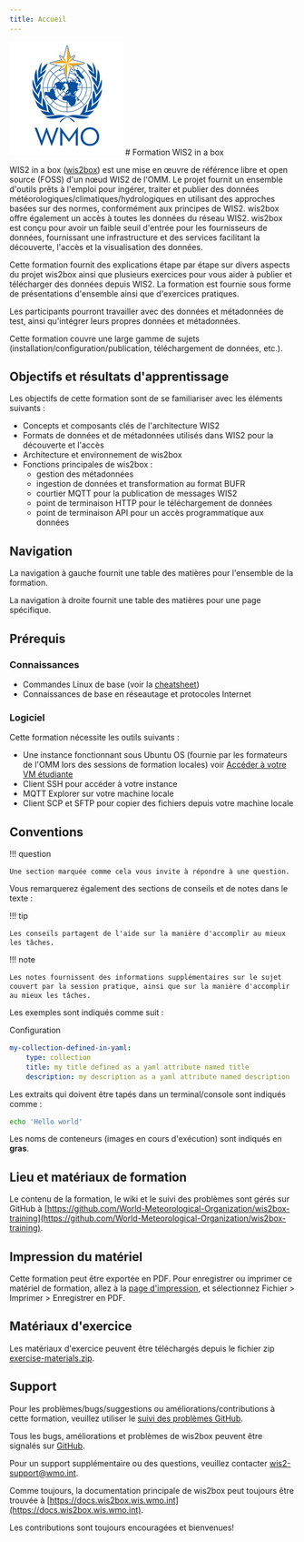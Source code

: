 ```yaml
---
title: Accueil
---
```


<img alt="Logo OMM" src="assets/img/wmo-logo.png" width="200">
# Formation WIS2 in a box

WIS2 in a box ([wis2box](https://docs.wis2box.wis.wmo.int)) est une mise en œuvre de référence libre et open source (FOSS) d'un nœud WIS2 de l'OMM. Le projet fournit un ensemble d'outils prêts à l'emploi pour ingérer, traiter et publier des données météorologiques/climatiques/hydrologiques en utilisant des approches basées sur des normes, conformément aux principes de WIS2. wis2box offre également un accès à toutes les données du réseau WIS2. wis2box est conçu pour avoir un faible seuil d'entrée pour les fournisseurs de données, fournissant une infrastructure et des services facilitant la découverte, l'accès et la visualisation des données.

Cette formation fournit des explications étape par étape sur divers aspects du projet wis2box ainsi que plusieurs exercices pour vous aider à publier et télécharger des données depuis WIS2. La formation est fournie sous forme de présentations d'ensemble ainsi que d'exercices pratiques.

Les participants pourront travailler avec des données et métadonnées de test, ainsi qu'intégrer leurs propres données et métadonnées.

Cette formation couvre une large gamme de sujets (installation/configuration/publication, téléchargement de données, etc.).

## Objectifs et résultats d'apprentissage

Les objectifs de cette formation sont de se familiariser avec les éléments suivants :

- Concepts et composants clés de l'architecture WIS2
- Formats de données et de métadonnées utilisés dans WIS2 pour la découverte et l'accès
- Architecture et environnement de wis2box
- Fonctions principales de wis2box :
    - gestion des métadonnées
    - ingestion de données et transformation au format BUFR
    - courtier MQTT pour la publication de messages WIS2
    - point de terminaison HTTP pour le téléchargement de données
    - point de terminaison API pour un accès programmatique aux données

## Navigation

La navigation à gauche fournit une table des matières pour l'ensemble de la formation.

La navigation à droite fournit une table des matières pour une page spécifique.

## Prérequis

### Connaissances

- Commandes Linux de base (voir la [cheatsheet](cheatsheets/linux.md))
- Connaissances de base en réseautage et protocoles Internet

### Logiciel

Cette formation nécessite les outils suivants :

- Une instance fonctionnant sous Ubuntu OS (fournie par les formateurs de l'OMM lors des sessions de formation locales) voir [Accéder à votre VM étudiante](practical-sessions/accessing-your-student-vm.md#introduction)
- Client SSH pour accéder à votre instance
- MQTT Explorer sur votre machine locale
- Client SCP et SFTP pour copier des fichiers depuis votre machine locale

## Conventions

!!! question

    Une section marquée comme cela vous invite à répondre à une question.

Vous remarquerez également des sections de conseils et de notes dans le texte :

!!! tip

    Les conseils partagent de l'aide sur la manière d'accomplir au mieux les tâches.

!!! note

    Les notes fournissent des informations supplémentaires sur le sujet couvert par la session pratique, ainsi que sur la manière d'accomplir au mieux les tâches.

Les exemples sont indiqués comme suit :

Configuration
``` {.yaml linenums="1"}
my-collection-defined-in-yaml:
    type: collection
    title: my title defined as a yaml attribute named title
    description: my description as a yaml attribute named description
```

Les extraits qui doivent être tapés dans un terminal/console sont indiqués comme :

```bash
echo 'Hello world'
```

Les noms de conteneurs (images en cours d'exécution) sont indiqués en **gras**.

## Lieu et matériaux de formation

Le contenu de la formation, le wiki et le suivi des problèmes sont gérés sur GitHub à [https://github.com/World-Meteorological-Organization/wis2box-training](https://github.com/World-Meteorological-Organization/wis2box-training).

## Impression du matériel

Cette formation peut être exportée en PDF. Pour enregistrer ou imprimer ce matériel de formation, allez à la [page d'impression](print_page), et sélectionnez
Fichier > Imprimer > Enregistrer en PDF.

## Matériaux d'exercice

Les matériaux d'exercice peuvent être téléchargés depuis le fichier zip [exercise-materials.zip](/exercise-materials.zip).

## Support

Pour les problèmes/bugs/suggestions ou améliorations/contributions à cette formation, veuillez utiliser le [suivi des problèmes GitHub](https://github.com/World-Meteorological-Organization/wis2box-training/issues).

Tous les bugs, améliorations et problèmes de wis2box peuvent être signalés sur [GitHub](https://github.com/World-Meteorological-Organization/wis2box/issues).

Pour un support supplémentaire ou des questions, veuillez contacter wis2-support@wmo.int.

Comme toujours, la documentation principale de wis2box peut toujours être trouvée à [https://docs.wis2box.wis.wmo.int](https://docs.wis2box.wis.wmo.int).

Les contributions sont toujours encouragées et bienvenues!